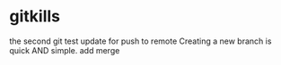 # gitkills
the second git test
update for push to remote
Creating a new branch is quick AND simple.
add merge
